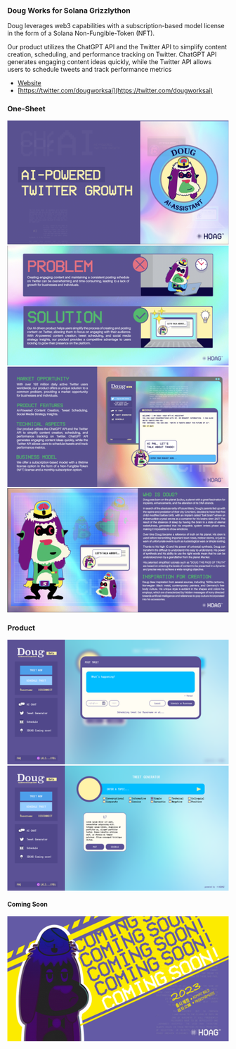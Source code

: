 ### Doug Works for Solana Grizzlython
Doug leverages web3 capabilities with a subscription-based model license in the form of a Solana Non-Fungible-Token (NFT). 

Our product utilizes the ChatGPT API and the Twitter API to simplify content creation, scheduling, and performance tracking on Twitter. 
ChatGPT API generates engaging content ideas quickly, while the Twitter API allows users to schedule tweets and track performance metrics

* [Website](https://doug.works)
* [https://twitter.com/dougworksai](https://twitter.com/dougworksai)

### One-Sheet
![intro_onesheet1](media/doug_1.png)
![intro_onesheet2](media/doug_2.png)
![intro_onesheet3](media/doug_3.png)
![intro_onesheet4](media/doug_4.png)

### Product
![product_1!](media/DEMO_Schedule.png)
![product_2!](media/DEMO_TW-GEN-Tweet.png)

#### Coming Soon 
![coming_soon](media/Coming_soon_2023.gif)
